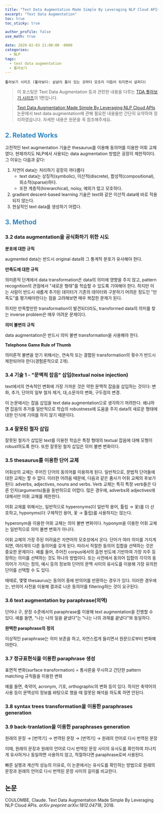 ```yaml
---
title: "Text Data Augmentation Made Simple By Leveraging NLP Cloud APIs(논문 읽기)"
excerpt: "Text Data Augmentation"
toc: true
toc_sticky: true

author_profile: false
use_math: true

date: 2020-02-03 21:00:00 -0000
categories: 
  - NLP
tags:
  - text data augmentation
  - 톺아보기
---
```


	톺아보기 시리즈 (톺아보다: 샅샅이 틈이 있는 곳마다 모조리 더듬어 뒤지면서 살피다)

> 이 포스팅은 Text Data Augmentation 등과 관련한 내용을 다루는 [TDA 톺아보기 시리즈](https://an-seunghwan.github.io/tda-top-a-bogi/)의 1편입니다.

> [Text Data Augmentation Made Simple By Leveraging NLP Cloud APIs](https://arxiv.org/ftp/arxiv/papers/1812/1812.04718.pdf) 논문에서 text data augmentation에 관해 필요한 내용들만 간단히 요약하여 정리하였습니다. 자세한 내용은 원문을 꼭 참조해주세요.

## <span style="color:#2E86C1;">2. Related Works</span>

고전적인 text augmentation 기술은 thesaurus를 이용해 동의어를 이용한 어휘 교체였다. 현재까지도 NLP에서 사용되는 data augmentation 방법은 굉장히 제한적이다. 그 이유는 다음과 같다:

1. 자연어 data는 처리하기 굉장히 까다롭다
	- text data는 상징적(symbolic), 이산적(discrete), 합성적(compositional), 희소적(sparse)하다.
	- 또한 계층적(hirerarchical), noisy, 예외가 많고 모호하다.
2. gradient descent-based learning 기술은 text와 같은 이산적 data에 바로 적용되지 않는다.
3. 현실적인 text data를 생성하기 어렵다.

## <span style="color:#2E86C1;">3. Method</span>

### 3.2 data augmentation을 공식화하기 위한 시도

**분포에 대한 규칙**

augmented data는 반드시 original data와 그 통계적 분포가 유사해야 한다.

**만족도에 대한 규칙**

의미론적 단계에서 data transformation은 data의 의미에 영향을 주지 않고, pattern recognition의 관점에서 "새로운 형태"를 학습할 수 있도록 기여해야 한다. 하지만 이는 사람이 반드시 새롭게 추가된 데이터가 기존의 데이터와 구분하기 어려운 정도인 "만족도"를 평가해야한다는 점을 고려해보면 매우 복잡한 문제가 된다.

하지만 만족할만한 transformation이 발견되더라도, transformed data의 의미를 찾는 inverse problem은 매우 어려운 문제이다.

**의미 불변의 규칙**

data augmentation은 반드시 의미 불변 transformation을 사용해야 한다.

**Telephone Game Rule of Thumb**

의미론적 불변을 얻기 위해서는, 연속적 또는 결합된 transformation의 횟수가 반드시 제한되어야 한다(경험론적으로 2개).

### 3.4 기술 1 - "문맥적 잡음" 삽입(textual noise injection)

text에서의 연속적인 변화에 가장 가까운 것은 약한 문맥적 잡음을 삽입하는 것이다: 변화, 추가, 단어의 일부 철자 제거, 대,소문자의 변화, 구두점의 변경.

이 논문에서는 잡음 삽입을 text data augmentation으로 생각하기 꺼려한다. 왜냐하면 잡음의 추가를 일반적으로 학습의 robustness에 도움을 주지 data의 새로운 형태에 대한 인식에 기여를 하지 않기 때문이다.

### 3.4 잘못된 철자 삽입

잘못된 철자가 삽입된 text를 이용한 학습은 특정 형태의 textual 잡음에 대해 모형이 robust하도록 한다. 또한 잘못된 철자 삽입은 의미 불변 변화이다.

### 3.5 thesaurus를 이용한 단어 교체

어휘상의 교체는 주어진 단어의 동의어를 이용하게 된다. 일반적으로, 문법적 단어들에 대한 교체는 할 수 없다. 이러한 어려움 때문에, 다음과 같은 품사가 어휘 교체의 후보가 된다: adverbs, adjectives, nouns and verbs. Verb 교체는 특히 특정 verb들은 다른 인자(arguments)들을 동반하므로 어렵다. 많은 경우에, adverbs와 adjectives에 대해서만 어휘 교체를 제한한다.

어휘 교체를 위해서는, 일반적으로 hyperonyms(더 일반적 용어, 튤립 → 꽃)를 더 선호하고, hyponyms(더 구체적인 용어, 꽃 → 튤립)를 사용하지는 않는다.

hyperonym을 이용한 어휘 교체는 의미 불변 변화이다.
hyponym을 이용한 어휘 교체는 일반적으로 의미 불변 변화가 아니다.

어휘 교체의 가장 주된 어려움은 자연어의 모호성에서 온다. 단어가 여러 의미를 가지게 되면, 여러개의 다른 동의어를 갖게 된다. 따라서 적절한 동의어 집합을 선택하는 것은 중요한 문제이다. 예를 들어, 주어진 corpus에서의 출현 빈도에 기반하여 가장 자주 등장하는 의미를 선택하는 것도 하나의 방법이다. 또는 사전에서 동의어 집합의 각각의 동의어가 가지는 정의, 예시 등의 정보와 단어의 문맥 사이의 유사도를 이용해 가장 유의한 단어를 선택할 수 도 있다.

때때로, 몇몇 thesaurus는 동의어 중에 반의어를 반환하는 경우가 있다. 이러한 경우에는, 반의어 사전을 이용해 결과로 나온 동의어를 filtering하는 것이 요구된다.

### 3.6 text augmentation by paraphrase(의역)

단어나 구, 문장 수준에서의 paraphrase를 이용해 text augmentation을 진행할 수 있다. 예를 들면, "나는 나의 일을 끝냈다"는 "나는 나의 과제를 끝냈다"와 동일하다.

**완벽한 paraphrase의 정의**

이상적인 paraphrase는 의미 보존을 하고, 자연스럽게 들리면서 원문으로부터 변화해야한다.

### 3.7 정규표현식을 이용한 paraphrase 생성

표면적 변화(surface transformation) = 통사론을 무시하고 간단한 pattern matching 규칙들을 이용한 변화

예를 들면, 축약어, acronym, 기호, orthographic의 변화 등이 있다. 하지만 축약어의 사용 등이 문맥상의 정보를 바탕으로 했을 때 잘못된 해석을 하도록 하면 안된다.

### 3.8 syntax trees transformation을 이용한 paraphrases generation

### 3.9 back-tranlation을 이용한 paraphrases generation

원래의 문장 → [번역기] → 번역된 문장 → [번역기] → 원래의 언어로 다시 번역된 문장

이때, 원래의 문장과 원래의 언어로 다시 번역된 문장 사이의 유사도를 확인하여 지나치게 유사하거나 동일하면 사용하지 않고, 적절하다면 paraphrase로써 사용된다.

빠른 실행과 계산적 성능의 이유로, 이 논문에서는 유사도를 확인하는 방법으로 원래의 문장과 원래의 언어로 다시 번역된 문장 사이의 길이를 비교한다.

## 논문 
COULOMBE, Claude. Text Data Augmentation Made Simple By Leveraging NLP Cloud APIs. _arXiv preprint arXiv:1812.04718_, 2018.
<!--stackedit_data:
eyJoaXN0b3J5IjpbLTE0MTUyNjYwODUsLTE1NTA2MzA3MjEsMT
QzNzI3MzM5NSwtNDExMzk1ODMzLC02MTQzMDgyMTJdfQ==
-->